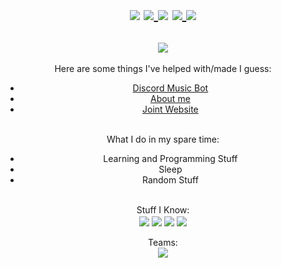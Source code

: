 <div align="center">
  <h1 align="center">
    <img src="https://img.shields.io/badge/status-dead-red" align="center">
    <a href="https://twitter.com/xbeaxzz">
      <img src="https://img.shields.io/badge/Twitter-@xbeaxzz-red?style=flat-square&logo=twitter" align="center">
    </a>
    <img src="https://img.shields.io/badge/Discord-Cleaver%230002-red?style=flat-square&logo=discord" align="center">
    <a href="https://open.spotify.com/user/y8eqqtn9ekg2qrfmz1cjimu6h">
      <img src="https://img.shields.io/badge/Spotify-Cleaver-red?style=flat-square&logo=spotify" align="center">
    </a>
    <a href="https://cleaver.social">
      <img src="https://img.shields.io/static/v1?label=Cleaver&message=cleaver.social&color=red&style=flat-square&logo=bandcamp" align="center">
    </a>
  </h1>
  
</div>

<h2 align="center">
  <img src="https://github-readme-stats.vercel.app/api?username=Cleaver01&show_icons=true&theme=radical" align="center"> 
</h2>

<div align="center">
    Here are some things I've helped with/made I guess:
    <ul>
      <li><a href="https://weavrbot.xyz">Discord Music Bot</a></li>
      <li><a href="https://cleaver.social/">About me</a></li>
      <li><a href="https://eboy.academy/">Joint Website</a></li>
    </ul>
    <br>
</div>

<div align="center">
    What I do in my spare time:
    <ul>
      <li>Learning and Programming Stuff</li>
      <li>Sleep</li>
      <li>Random Stuff</li>
    </ul>
    <br>
</div>

<div align="center">
  Stuff I Know: <br>
  <img src="https://img.shields.io/badge/HTML5-red?style=flat-square&logo=html" align="center">
  <img src="https://img.shields.io/badge/JavaScript-red?style=flat-square&logo=javascript" align="center">
  <img src="https://img.shields.io/badge/C%23-red?style=flat-square&logo=c%20sharp" align="center">
  <img src="https://img.shields.io/badge/Node-red?style=flat-square&logo=node.js" align="center">

</div>
<br>
<div align="center">
  Teams: <br>
  <img src="https://img.shields.io/badge/cleaver.social-red?style=flat-square" align="center">
</div>
